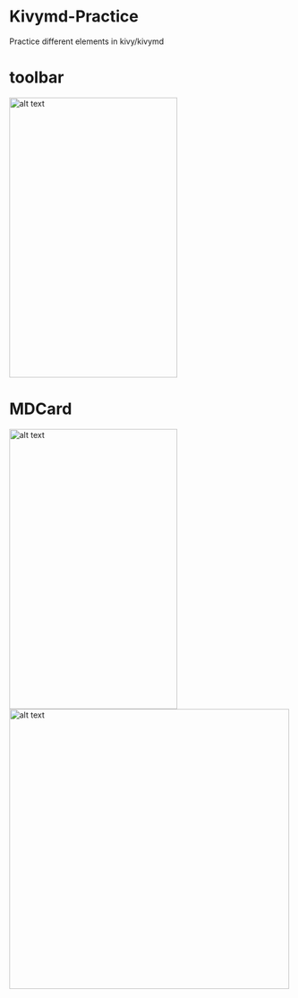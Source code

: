 # Kivymd-Practice
Practice different elements in kivy/kivymd

# toolbar

<img src="https://user-images.githubusercontent.com/46225357/107125406-da01c480-68cf-11eb-9117-46066ba95e97.png" alt="alt text" width="300" height="500">


# MDCard

<img src="https://user-images.githubusercontent.com/46225357/107275825-3d2e5b00-6a78-11eb-9111-e96651cfe68f.png" alt="alt text" width="300" height="500">

<img src="https://user-images.githubusercontent.com/46225357/107276149-a3b37900-6a78-11eb-90d6-88531ad31a9d.png" alt="alt text" width="500" height="500">




